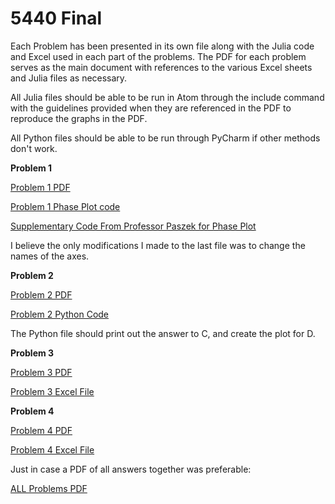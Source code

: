 # 5440 Final
Each Problem has been presented in its own file along with the Julia code and Excel used in each part of the problems. The PDF for each problem serves as the main document with references to the various Excel sheets and Julia files as necessary.

All Julia files should be able to be run in Atom through the include command with the guidelines provided when they are referenced in the PDF to reproduce the graphs in the PDF.

All Python files should be able to be run through PyCharm if other methods don't work.


**Problem 1**

[Problem 1 PDF](https://github.com/AndrewSimon-20/5440-Final/blob/master/5440%20Final/Problem%201/Problem%201%20Main%20File.pdf)

[Problem 1 Phase Plot code](https://github.com/AndrewSimon-20/5440-Final/blob/master/5440%20Final/Problem%201/5440FinalProblem1PartB)

[Supplementary Code From Professor Paszek for Phase Plot](https://github.com/AndrewSimon-20/5440-Final/blob/master/5440%20Final/Problem%201/PhasePlotFromProfPaszekModified)

I believe the only modifications I made to the last file was to change the names of the axes.

**Problem 2**

[Problem 2 PDF](https://github.com/AndrewSimon-20/5440-Final/blob/master/5440%20Final/Problem%202/Problem%202%20Main%20File.pdf)

[Problem 2 Python Code](https://github.com/AndrewSimon-20/5440-Final/blob/master/5440%20Final/Problem%202/Try2Problem2PartC.py)


The Python file should print out the answer to C, and create the plot for D.

**Problem 3**

[Problem 3 PDF](https://github.com/AndrewSimon-20/5440-Final/blob/master/5440%20Final/Problem%203/Problem%203%20Main%20File.pdf)

[Problem 3 Excel File](https://github.com/AndrewSimon-20/5440-Final/blob/master/5440%20Final/Problem%203/Problem%203%20Part%20B.xlsx)


**Problem 4**

[Problem 4 PDF](https://github.com/AndrewSimon-20/5440-Final/blob/master/5440%20Final/Problem%204/Problem%204%20Main%20File.pdf)

[Problem 4 Excel File](https://github.com/AndrewSimon-20/5440-Final/blob/master/5440%20Final/Problem%204/Problem%204.xlsx)



Just in case a PDF of all answers together was preferable:

[ALL Problems PDF](https://github.com/AndrewSimon-20/5440-Final/blob/master/5440%20Final/Extra%20Copy%20of%20all%20PDFs%20combined%20Just%20in%20Case.pdf)



